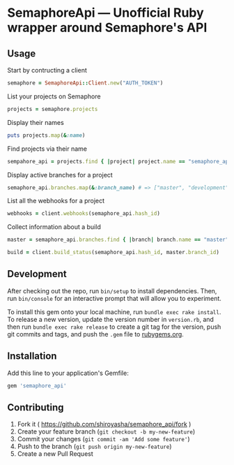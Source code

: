 # SemaphoreApi &mdash; Unofficial Ruby wrapper around Semaphore's API

## Usage

Start by contructing a client

``` rb
semaphore = SemaphoreApi::Client.new("AUTH_TOKEN")
```

List your projects on Semaphore

``` rb
projects = semaphore.projects
```

Display their names

``` rb
puts projects.map(&:name)
```

Find projects via their name

``` rb
sempahore_api = projects.find { |project| project.name == "semaphore_api" }
```

Display active branches for a project

``` rb
semaphore_api.branches.map(&:branch_name) # => ["master", "development"]
```

List all the webhooks for a project

``` rb
webhooks = client.webhooks(semaphore_api.hash_id)
```

Collect information about a build

``` rb
master = semaphore_api.branches.find { |branch| branch.name == "master" }

build = client.build_status(semaphore_api.hash_id, master.branch_id)
```

## Development

After checking out the repo, run `bin/setup` to install dependencies. Then, run `bin/console` for an interactive prompt that will allow you to experiment.

To install this gem onto your local machine, run `bundle exec rake install`. To release a new version, update the version number in `version.rb`, and then run `bundle exec rake release` to create a git tag for the version, push git commits and tags, and push the `.gem` file to [rubygems.org](https://rubygems.org).

## Installation

Add this line to your application's Gemfile:

```ruby
gem 'semaphore_api'
```

## Contributing

1. Fork it ( https://github.com/shiroyasha/semaphore_api/fork )
2. Create your feature branch (`git checkout -b my-new-feature`)
3. Commit your changes (`git commit -am 'Add some feature'`)
4. Push to the branch (`git push origin my-new-feature`)
5. Create a new Pull Request
